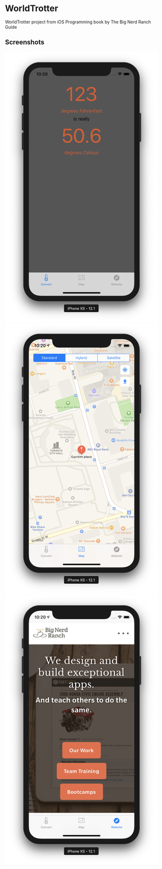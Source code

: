 # WorldTrotter
WorldTrotter project from iOS Programming book by The Big Nerd Ranch Guide

## Screenshots
![Convert screen](images/convert.png)
![Map screen](images/map.png)
![Website screen](images/website.png)
